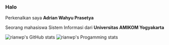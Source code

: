 ### Halo
Perkenalkan saya **Adrian Wahyu Prasetya**

Seorang mahasiswa Sistem Informasi dari **Universitas AMIKOM Yogyakarta**

![rianwp's GitHub stats](https://github-readme-stats.vercel.app/api?username=rianwp&theme=dark&show_icons=true)
![rianwp's Progamming stats](https://github-readme-stats-eight-theta.vercel.app/api/top-langs/?username=rianwp&layout=compact&langs_count=8&theme=algolia)
